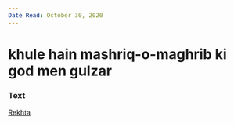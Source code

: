```yaml
---
Date Read: October 30, 2020
---
```


# khule hain mashriq-o-maghrib ki god men gulzar

### Text
[Rekhta](https://www.rekhta.org/ghazals/khule-hain-mashriq-o-magrib-kii-god-men-gulzaar-ali-sardar-jafri-ghazals)

